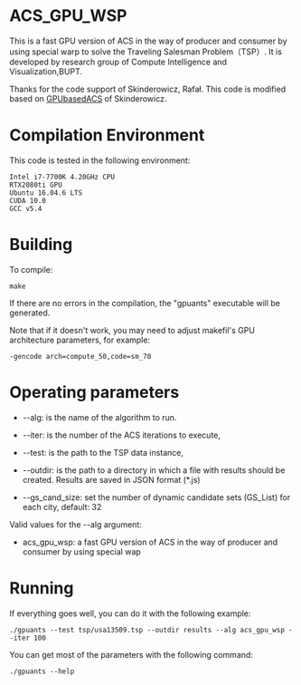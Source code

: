 # ACS_GPU_WSP

This is a fast GPU version of ACS in the way of producer and consumer by using special warp to solve the Traveling Salesman Problem（TSP）.
It is developed by research group of Compute Intelligence and Visualization,BUPT.

Thanks for the code support of Skinderowicz, Rafał.
This code is modified based on [GPUbasedACS](https://github.com/RSkinderowicz/GPUBasedACS) of Skinderowicz.



# Compilation Environment 

This code is tested in the following environment:

    Intel i7-7700K 4.20GHz CPU
    RTX2080ti GPU
    Ubuntu 16.04.6 LTS 
    CUDA 10.0
    GCC v5.4



# Building

To compile:

    make

If there are no errors in the compilation, the "gpuants" executable will be generated.


Note that if it doesn't work, you may need to adjust makefil's GPU architecture parameters, for example:

    -gencode arch=compute_50,code=sm_70


# Operating parameters

- --alg: is the name of the algorithm to run.
- --iter: is the number of the ACS iterations to execute,
- --test: is the path to the TSP data instance,
- --outdir: is the path to a directory in which a file with results should be created. Results are saved in JSON format (*.js)

- --gs_cand_size: set the number of dynamic candidate sets (GS_List) for each city, default: 32

Valid values for the --alg argument:
- acs_gpu_wsp: a fast GPU version of ACS in the way of producer and consumer by using special wap


# Running

If everything goes well, you can do it with the following example:

    ./gpuants --test tsp/usa13509.tsp --outdir results --alg acs_gpu_wsp --iter 100 


You can get most of the parameters with the following command:

    ./gpuants --help

